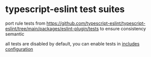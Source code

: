 # typescript-eslint test suites

port rule tests from https://github.com/typescript-eslint/typescript-eslint/tree/main/packages/eslint-plugin/tests to ensure consistency semantic

all tests are disabled by default, you can enable tests in [includes configuration](../../rstest.config.mts)

